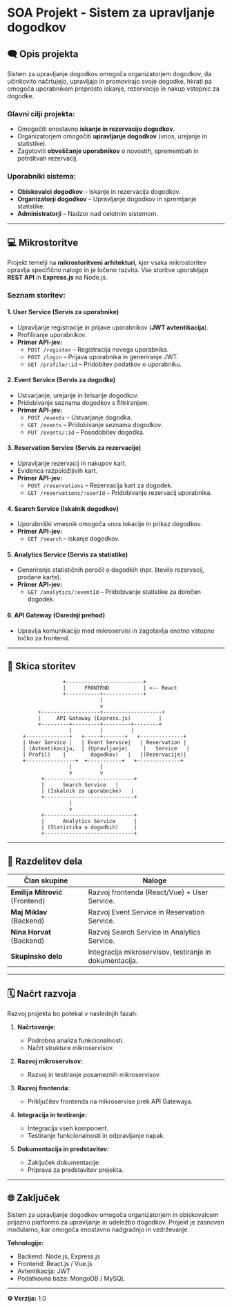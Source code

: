 # SOA Projekt - Sistem za upravljanje dogodkov

## 🗨️ Opis projekta

Sistem za upravljanje dogodkov omogoča organizatorjem dogodkov, da učinkovito načrtujejo, upravljajo in promovirajo svoje dogodke, hkrati pa omogoča uporabnikom preprosto iskanje, rezervacijo in nakup vstopnic za dogodke.

### Glavni cilji projekta:
- Omogočiti enostavno **iskanje in rezervacijo dogodkov**.
- Organizatorjem omogočiti **upravljanje dogodkov** (vnos, urejanje in statistike).
- Zagotoviti **obveščanje uporabnikov** o novostih, spremembah in potrditvah rezervacij.

### Uporabniki sistema:
- **Obiskovalci dogodkov** – Iskanje in rezervacija dogodkov.
- **Organizatorji dogodkov** – Upravljanje dogodkov in spremljanje statistike.
- **Administratorji** – Nadzor nad celotnim sistemom.

---

## 💻 Mikrostoritve

Projekt temelji na **mikrostoritveni arhitekturi**, kjer vsaka mikrostoritev opravlja specifično nalogo in je ločeno razvita. Vse storitve uporabljajo **REST API** in **Express.js** na Node.js.

### Seznam storitev:

#### **1. User Service (Servis za uporabnike)**
- Upravljanje registracije in prijave uporabnikov (**JWT avtentikacija**).
- Profiliranje uporabnikov.
- **Primer API-jev:**
  - `POST /register` – Registracija novega uporabnika.
  - `POST /login` – Prijava uporabnika in generiranje JWT.
  - `GET /profile/:id` – Pridobitev podatkov o uporabniku.

#### **2. Event Service (Servis za dogodke)**
- Ustvarjanje, urejanje in brisanje dogodkov.
- Pridobivanje seznama dogodkov s filtriranjem.
- **Primer API-jev:**
  - `POST /events` – Ustvarjanje dogodka.
  - `GET /events` – Pridobivanje seznama dogodkov.
  - `PUT /events/:id` – Posodobitev dogodka.

#### **3. Reservation Service (Servis za rezervacije)**
- Upravljanje rezervacij in nakupov kart.
- Evidenca razpoložljivih kart.
- **Primer API-jev:**
  - `POST /reservations` – Rezervacija kart za dogodek.
  - `GET /reservations/:userId` – Pridobivanje rezervacij uporabnika.

#### **4. Search Service (Iskalnik dogodkov)**
- Uporabniški vmesnik omogoča vnos lokacije in prikaz dogodkov.
- **Primer API-jev:**
  - `GET /search` – iskanje dogodkov.

#### **5. Analytics Service (Servis za statistike)**
- Generiranje statističnih poročil o dogodkih (npr. število rezervacij, prodane karte).
- **Primer API-jev:**
  - `GET /analytics/:eventId` – Pridobivanje statistike za določen dogodek.

#### **6. API Gateway (Osrednji prehod)**
- Upravlja komunikacijo med mikroservisi in zagotavlja enotno vstopno točko za frontend.

---

## 📝 Skica storitev

```plaintext
                  +-------------------------+
                  |      FRONTEND           | <-- React
                  +-----------+-------------+
                              |
                              v
          +-------------------+-------------------+
          |     API Gateway (Express.js)         |
          +---------+---------+---------+--------+
                    |         |         |
     +--------------+   +-----+-------+   +--------------+
     | User Service |   | Event Service|   | Reservation |
     | (Avtentikacija,  | (Upravljanje|     |   Service   |
     | Profil)    |        dogodkov)   |   |(Rezervacije)|
     +----------------+  +-----------+   +--------------+
                    |         |
                    v         v
           +-----------------------------+
           |      Search Service   |
           | (Iskalnik za uporabnike)   |
           +-----------------------------+
                    |
                    v
           +-----------------------------+
           |      Analytics Service      |
           | (Statistika o dogodkih)     |
           +-----------------------------+
```

---

## 🤵️ Razdelitev dela

| **Član skupine**            | **Naloge**                                      |
|-------------------------|------------------------------------------------|
| **Emilija Mitrović** (Frontend) | Razvoj frontenda (React/Vue) + User Service. |
| **Maj Miklav** (Backend)     | Razvoj Event Service in Reservation Service.   |
| **Nina Horvat** (Backend)    | Razvoj Search Service in Analytics Service. |
| **Skupinsko delo**           | Integracija mikroservisov, testiranje in dokumentacija. |

---

## 🗓 Načrt razvoja

Razvoj projekta bo potekal v naslednjih fazah:

1. **Načrtovanje:**
   - Podrobna analiza funkcionalnosti.
   - Načrt strukture mikroservisov.

2. **Razvoj mikroservisov:**
   - Razvoj in testiranje posameznih mikroservisov.

3. **Razvoj frontenda:**
   - Priključitev frontenda na mikroservise prek API Gatewaya.

4. **Integracija in testiranje:**
   - Integracija vseh komponent.
   - Testiranje funkcionalnosti in odpravljanje napak.

5. **Dokumentacija in predstavitev:**
   - Zaključek dokumentacije.
   - Priprava za predstavitev projekta.

---

## 🌐 Zaključek

Sistem za upravljanje dogodkov omogoča organizatorjem in obiskovalcem prijazno platformo za upravljanje in udeležbo dogodkov. Projekt je zasnovan modularno, kar omogoča enostavno nadgradnjo in vzdrževanje.

**Tehnologije:**
- Backend: Node.js, Express.js
- Frontend: React.js / Vue.js
- Avtentikacija: JWT
- Podatkovna baza: MongoDB / MySQL

---

**⚙️ Verzija:** 1.0 
